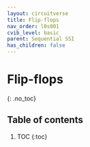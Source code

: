 ```yaml
---
layout: circuitverse
title: Flip-flops
nav_order: l0s001
cvib_level: basic
parent: Sequential SSI
has_children: false
---
```


# Flip-flops
{: .no_toc}

## Table of contents

1. TOC
{:toc}
